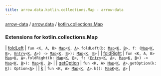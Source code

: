 ```yaml
---
title: arrow.data.kotlin.collections.Map - arrow-data
---
```


[arrow-data](../../index.html) / [arrow.data](../index.html) / [kotlin.collections.Map](./index.html)

### Extensions for kotlin.collections.Map

| [foldLeft](fold-left.html) | `fun <K, A, B> `[`Map`](https://kotlinlang.org/api/latest/jvm/stdlib/kotlin.collections/-map/index.html)`<`[`K`](fold-left.html#K)`, `[`A`](fold-left.html#A)`>.foldLeft(b: `[`Map`](https://kotlinlang.org/api/latest/jvm/stdlib/kotlin.collections/-map/index.html)`<`[`K`](fold-left.html#K)`, `[`B`](fold-left.html#B)`>, f: (`[`Map`](https://kotlinlang.org/api/latest/jvm/stdlib/kotlin.collections/-map/index.html)`<`[`K`](fold-left.html#K)`, `[`B`](fold-left.html#B)`>, `[`Entry`](https://kotlinlang.org/api/latest/jvm/stdlib/kotlin.collections/-map/-entry/index.html)`<`[`K`](fold-left.html#K)`, `[`A`](fold-left.html#A)`>) -> `[`Map`](https://kotlinlang.org/api/latest/jvm/stdlib/kotlin.collections/-map/index.html)`<`[`K`](fold-left.html#K)`, `[`B`](fold-left.html#B)`>): `[`Map`](https://kotlinlang.org/api/latest/jvm/stdlib/kotlin.collections/-map/index.html)`<`[`K`](fold-left.html#K)`, `[`B`](fold-left.html#B)`>` |
| [foldRight](fold-right.html) | `fun <K, A, B> `[`Map`](https://kotlinlang.org/api/latest/jvm/stdlib/kotlin.collections/-map/index.html)`<`[`K`](fold-right.html#K)`, `[`A`](fold-right.html#A)`>.foldRight(b: `[`Map`](https://kotlinlang.org/api/latest/jvm/stdlib/kotlin.collections/-map/index.html)`<`[`K`](fold-right.html#K)`, `[`B`](fold-right.html#B)`>, f: (`[`Entry`](https://kotlinlang.org/api/latest/jvm/stdlib/kotlin.collections/-map/-entry/index.html)`<`[`K`](fold-right.html#K)`, `[`A`](fold-right.html#A)`>, `[`Map`](https://kotlinlang.org/api/latest/jvm/stdlib/kotlin.collections/-map/index.html)`<`[`K`](fold-right.html#K)`, `[`B`](fold-right.html#B)`>) -> `[`Map`](https://kotlinlang.org/api/latest/jvm/stdlib/kotlin.collections/-map/index.html)`<`[`K`](fold-right.html#K)`, `[`B`](fold-right.html#B)`>): `[`Map`](https://kotlinlang.org/api/latest/jvm/stdlib/kotlin.collections/-map/index.html)`<`[`K`](fold-right.html#K)`, `[`B`](fold-right.html#B)`>` |
| [getOption](get-option.html) | `fun <K, A> `[`Map`](https://kotlinlang.org/api/latest/jvm/stdlib/kotlin.collections/-map/index.html)`<`[`K`](get-option.html#K)`, `[`A`](get-option.html#A)`>.getOption(k: `[`K`](get-option.html#K)`): Option<`[`A`](get-option.html#A)`>` |
| [k](k.html) | `fun <K, A> `[`Map`](https://kotlinlang.org/api/latest/jvm/stdlib/kotlin.collections/-map/index.html)`<`[`K`](k.html#K)`, `[`A`](k.html#A)`>.k(): `[`MapK`](../-map-k/index.html)`<`[`K`](k.html#K)`, `[`A`](k.html#A)`>` |

